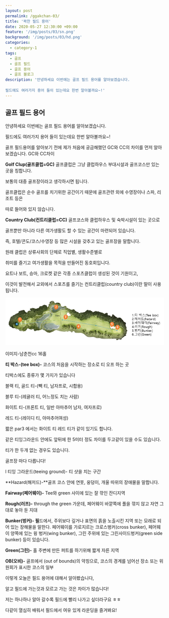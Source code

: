 ```yaml
---
layout: post
permalink: /ggakchan-03/
title: '꽉찬 필드 용어'
date: 2020-05-27 12:30:00 +09:00
feature: '/img/posts/03/sn.png'
background: '/img/posts/03/hd.png'
categories:
  - category-1
tags:
  - 골프
  - 골프 필드
  - 골프 용어
  - 골프 블로그
description: '안녕하세요 이번에는 골프 필드 용어를 알아보겠습니다.

필드에도 여러가지 용어 들이 있는데요 한번 알아볼까요~!'
---
```


## 골프 필드 용어



안녕하세요 이번에는 골프 필드 용어를 알아보겠습니다.

필드에도 여러가지 용어 들이 있는데요 한번 알아볼까요~!



골프 필드용어를 알아보기 전에 제가 처음에 궁금해했던 GC와 CC의 차이를 먼저 알아보겠습니다. GC와 CC차이

**Golf Clup(골프클럽=GC)** 골프클럽은 그냥 클럽하우스 부대시설과 골프코스만 있는 곳을 칭합니다.

보통의 대중 골프장이라고 생각하시면 됩니다.

골프클럽은 순수 골프를 치기위한 공간이기 때문에 골프관련 외에 수영장이나 스파, 리조트 등은

따로 들어와 있지 않습니다.



**Country Club(컨트리클럽=CC)** 골프코스와 클럽하우스 및 숙박시설이 있는 곳으로

골프뿐만 아니라 다른 여가생활도 할 수 있는 공간이 마련되어 있습니다.

즉, 호텔/콘도/코스/수영장 등 많은 시설을 갖추고 있는 골프장을 말합니다.

원래 클럽은 상류사회의 단체로 직업별, 생활수준별로

취미를 즐기고 여가생활을 목적을 만들어진 동호회입니다.

요트나 보트, 승마, 크로켓 같은 각종 스포츠클럽이 생성된 것이 기원이고,

이것이 발전해서 교외에서 스포츠를 즐기는 컨트리클럽(country club)이란 말이 사용됩니다.



![남춘천cc 16번째 홀](/img/posts/03/test.png)

 이미지-남춘천cc 16홀

**티 박스-(tee box)-** 코스의 처음을 시작하는 장소로 티 오프 하는 곳

티박스에도 종류가 몇 가지가 있습니다

블랙 티, 골드 티-(빽 티, 남자프로, 시합용)

블루 티-(레귤러 티, 어느정도 치는 사람)

화이트 티-(프론트 티, 일반 아마추어 남자, 여자프로)

레드 티-(레이디 티, 아마추어여성)

짧은 par3 에서는 화이트 티 레드 티가 같이 있기도 합니다.

같은 티잉그라운드 안에도 앞뒤에 한 5미터 정도 차이를 두고같이 있을 수도 있습니다.

티가 한 두개 없는 경우도 있습니다.

골프장 마다 다릅니다!

l 티잉 그라운드(teeing ground)- 티 샷을 치는 구간

**Hazard(해저드)-**골프 코스 안에 연못, 웅덩이, 개울 따위의 장애물을 말합니다.

**Fairway(페어웨이)-** Tee와 green 사이에 있는 잘 깎인 잔디지역

**Rough(러프)-** through the green 가운데, 페어웨이 바깥쪽에 풀을 깎지 않고 자연 그대로 놓아 둔 지대

**Bunker(벙커)- 필**드에서, 주위보다 깊거나 표면의 흙을 노출시킨 지역 또는 모래로 되어 있는 장해물을 말한다. 페어웨이를 가로지르는 크로스벙커(cross bunker), 페어웨이 양쪽에 있는 윙 벙커(wing bunker), 그린 주위에 있는 그린사이드벙커(green side bunker) 등이 있습니다.

**Green(그린)-** 홀 주변에 만든 퍼트를 하기위해 짧게 자른 지역

**OB(오비)-** 골프에서 (out of bounds)의 약칭으로, 코스의 경계를 넘어선 장소 또는 위원회가 표시한 코스의 일부



이렇게 오늘은 필드 용어에 대해서 알아봤습니다,

알고 필드에 가는것과 모르고 가는 것은 차이가 많습니다!

저는 하나하나 알아 갈수록 필드에 빨리 나가고 싶더라구요 ㅎㅎ

다같이 열심히 배워서 필드에서 여유 있게 라운딩을 즐겨봐요!

